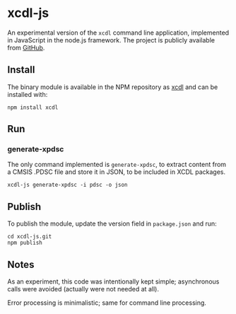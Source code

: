 # xcdl-js

An experimental version of the `xcdl` command line application, implemented in JavaScript in the node.js framework. The project is publicly available from [GitHub](https://github.com/xcdl). 

## Install

The binary module is available in the NPM repository as [xcdl](https://www.npmjs.com/package/xcdl) and can be installed with:

```
npm install xcdl
```

## Run

### generate-xpdsc

The only command implemented is `generate-xpdsc`, to extract content from a CMSIS .PDSC file and store it in JSON, to be included in XCDL packages.

```
xcdl-js generate-xpdsc -i pdsc -o json
```

## Publish

To publish the module, update the version field in `package.json` and run:

```
cd xcdl-js.git
npm publish
```

## Notes

As an experiment, this code was intentionally kept simple; asynchronous calls were avoided (actually were not needed at all).

Error processing is minimalistic; same for command line processing.


